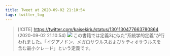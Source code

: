 ```yaml
---
title: Tweet at 2020-09-02 21:10:54
tags: twitter_log
---
```


> [!CITE] https://twitter.com/kaisekiriu/status/1301130477663780864 (2020-09-02 21:10:54)
> ![](https://twitter.com/kaisekiriu/status/1301130477663780864)
> この書籍では定義3に似た"系統学的定義"が行われました。「イグアノドン、メガロサウルスおよびケティオサウルスを含む最小クレード」という定義です。
